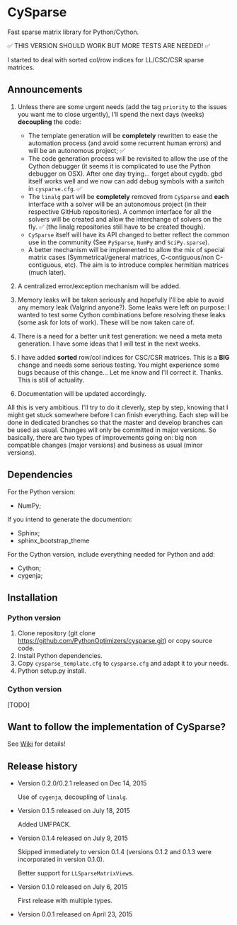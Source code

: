 # CySparse

Fast sparse matrix library for Python/Cython.

:white_check_mark: THIS VERSION SHOULD WORK BUT MORE TESTS ARE NEEDED!  :white_check_mark:

I started to deal with sorted col/row indices for LL/CSC/CSR sparse matrices.

## Announcements

1. Unless there are some urgent needs (add the tag `priority` to the issues you want me to close urgently), I'll spend the next days (weeks) **decoupling** the code:

    - The template generation will be **completely** rewritten to ease the automation process (and avoid some recurrent human errors)
      and will be an autonomous project; :white_check_mark:
    - The code generation process will be revisited to allow the use of the Cython debugger 
      (it seems it is complicated to use the Python debugger on OSX). After one day trying... forget about cygdb. gbd itself works well and we now can add 
       debug symbols with a switch in `cysparse.cfg`. :white_check_mark:
    - The `linalg` part will be **completely** removed from `CySparse` and **each** interface with a solver will be an autonomous project (in their respective
      GitHub repositories). A common interface for all the solvers will be created and allow the interchange of solvers on the fly. :white_check_mark: (the linalg repositories 
      still have to be created though).
    - `CySparse` itself will have its API changed to better reflect the common use in the community (See `PySparse`, `NumPy` and `SciPy.sparse`).
    - A better mechanism will be implemented to allow the mix of special matrix cases (Symmetrical/general matrices, C-contiguous/non C-contiguous, etc). The aim
      is to introduce complex hermitian matrices (much later).

2. A centralized error/exception mechanism will be added.

3. Memory leaks will be taken seriously and hopefully I'll be able to avoid any memory leak (Valgrind anyone?). Some leaks were left on purpose: I wanted to test some
   Cython combinations before resolving these leaks (some ask for lots of work). These will be now taken care of.

4. There is a need for a better unit test generation: we need a meta meta generation. I have some ideas that I will test in the next weeks.

5. I have added **sorted** row/col indices for CSC/CSR matrices. This is a **BIG** change and needs some serious testing.
   You might experience some bugs because of this change... Let me know and I'll correct it. Thanks. This is still of actuality.

6. Documentation will be updated accordingly.

All this is very ambitious. I'll try to do it cleverly, step by step, knowing that I might get stuck somewhere before I can finish everything.
Each step will be done in dedicated branches so that the master and develop branches can be used as usual. Changes will only be committed in
major versions. So basically, there are two types of improvements going on: big non compatible changes (major versions) and business
as usual (minor versions).

## Dependencies

For the Python version:

- NumPy;

If you intend to generate the documention:

- Sphinx;
- sphinx_bootstrap_theme

For the Cython version, include everything needed for Python and add:

- Cython;
- cygenja;

## Installation

### Python version

1. Clone repository (git clone https://github.com/PythonOptimizers/cysparse.git) or copy source code.
2. Install Python dependencies.
3. Copy `cysparse_template.cfg` to `cysparse.cfg` and adapt it to your needs.
4. Python setup.py install. 


### Cython version

[TODO]


## Want to follow the implementation of CySparse?

See [Wiki](https://github.com/Funartech/cysparse/wiki) for details!

## Release history

- Version 0.2.0/0.2.1 released on Dec 14, 2015

  Use of ``cygenja``, decoupling of ``linalg``.
  
- Version 0.1.5 released on July 18, 2015

  Added UMFPACK.

- Version 0.1.4 released on July 9, 2015

  Skipped immediately to version 0.1.4 (versions 0.1.2 and 0.1.3 were incorporated in version 0.1.0).

  Better support for `LLSparseMatrixView`s.

- Version 0.1.0 released on July 6, 2015

  First release with multiple types.

- Version 0.0.1 released on April 23, 2015

